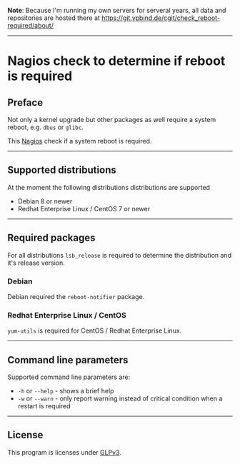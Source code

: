 **__Note__**: Because I'm running my own servers for serveral years, all data and repositories are hosted there
at <https://git.ypbind.de/cgit/check_reboot-required/about/>

---

Nagios check to determine if reboot is required
===============================================

## Preface

Not only a kernel upgrade but other packages as well require a system reboot, e.g. `dbus` or `glibc`.

This [Nagios](https://www.nagios.org/) check if a system reboot is required.

---

## Supported distributions

At the moment the following distributions distributions are supported

  * Debian 8 or newer
  * Redhat Enterprise Linux / CentOS 7 or newer

---

## Required packages
For all distributions `lsb_release` is required to determine the distribution and it's release version.

### Debian
Debian required the `reboot-notifier` package.

### Redhat Enterprise Linux / CentOS
`yum-utils` is required for CentOS / Redhat Enterprise Linux.

---

## Command line parameters

Supported command line parameters are:

  * `-h` or `--help` - shows a brief help
  * `-w` or `--warn` - only report warning instead of critical condition when a restart is required

---

## License
This program is licenses under [GLPv3](http://www.gnu.org/copyleft/gpl.html).

